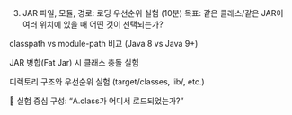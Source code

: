 3. JAR 파일, 모듈, 경로: 로딩 우선순위 실험 (10분)
   목표: 같은 클래스/같은 JAR이 여러 위치에 있을 때 어떤 것이 선택되는가?

classpath vs module-path 비교 (Java 8 vs Java 9+)

JAR 병합(Fat Jar) 시 클래스 충돌 실험

디렉토리 구조와 우선순위 실험 (target/classes, lib/, etc.)

🔬 실험 중심 구성: “A.class가 어디서 로드되었는가?”
